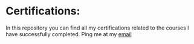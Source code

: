 # Certifications:

In this repository you can find all my certifications related to the courses I have successfully completed. Ping me at my [email](mailto:yuvraj.shivtare07@gmail.com)
